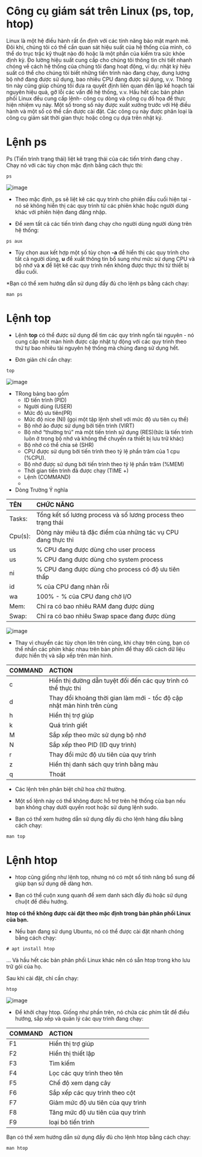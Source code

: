# Công cụ giám sát trên Linux (ps, top, htop)

Linux là một hệ điều hành rất ổn định với các tính năng bảo mật mạnh mẽ. Đôi khi, chúng tôi có thể cần quan sát hiệu suất của hệ thống của mình, có thể do trục trặc kỹ thuật nào đó hoặc là một phần của kiểm tra sức khỏe định kỳ. Đo lường hiệu suất cung cấp cho chúng tôi thông tin chi tiết nhanh chóng về cách hệ thống của chúng tôi đang hoạt động, ví dụ: nhật ký hiệu suất có thể cho chúng tôi biết những tiến trình nào đang chạy, dung lượng bộ nhớ đang được sử dụng, bao nhiêu CPU đang được sử dụng, v.v. Thông tin này cũng giúp chúng tôi đưa ra quyết định liên quan đến lập kế hoạch tài nguyên hiệu quả, gỡ lỗi các vấn đề hệ thống, v.v. Hầu hết các bản phân phối Linux đều cung cấp lệnh- công cụ dòng và công cụ đồ họa để thực hiện nhiệm vụ này. Một số trong số này được xuất xưởng trước với Hệ điều hành và một số có thể cần được cài đặt. Các công cụ này được phân loại là công cụ giám sát thời gian thực hoặc công cụ dựa trên nhật ký. 
# Lệnh ps

Ps (Tiến trình trạng thái) liệt kê trạng thái của các tiến trình đang chạy . Chạy nó với các tùy chọn mặc định bằng cách thực thi:
```
ps
```
![image](https://user-images.githubusercontent.com/91528234/197142804-e64031ed-7df3-4e32-98a9-65a6bdf407bc.png)



* Theo mặc định, ps sẽ liệt kê các quy trình cho phiên đầu cuối hiện tại - nó sẽ không hiển thị các quy trình từ các phiên khác hoặc người dùng khác với phiên hiện đang đăng nhập.

* Để xem tất cả các tiến trình đang chạy cho người dùng người dùng trên hệ thống:
```
ps aux
```

* Tùy chọn aux kết hợp một số tùy chọn **-a** để hiển thị các quy trình cho tất cả người dùng, **u** để xuất thông tin bổ sung như mức sử dụng CPU và bộ nhớ và **x** để liệt kê các quy trình nền không được thực thi từ thiết bị đầu cuối.

*Bạn có thể xem hướng dẫn sử dụng đầy đủ cho lệnh ps bằng cách chạy:
```
man ps
```
# Lệnh top

* Lệnh **top** có thể được sử dụng để tìm các quy trình ngốn tài nguyên - nó cung cấp một màn hình được cập nhật tự động với các quy trình theo thứ tự bao nhiêu tài nguyên hệ thống mà chúng đang sử dụng hết.

* Đơn giản chỉ cần chạy:
```
top
```
![image](https://user-images.githubusercontent.com/91528234/197145354-554f4959-6c44-4486-a9e7-b56aa3aeef62.png)

* TRong bảng bao gồm
  * ID tiến trình (PID)
  * Người dùng (USER)
  * Mức độ ưu tiên(PR)
  * Mức độ nice (NI) (gọi một tập lệnh shell với mức độ ưu tiên cụ thể)
  * Bộ nhớ ảo được sử dụng bởi tiến trình (VIRT)
  * Bộ nhớ “thường trú” mà một tiến trình sử dụng (RES)(tức là tiến trình luôn ở trong bộ nhớ và không thể chuyển ra thiết bị lưu trữ khác)
  * Bộ nhớ có thể chia sẻ (SHR)
  * CPU được sử dụng bởi tiến trình theo tỷ lệ phần trăm của 1 cpu (%CPU).
  * Bộ nhớ được sử dụng bởi tiến trình theo tỷ lệ phần trăm (%MEM)
  * Thời gian tiến trình đã được chạy (TIME +)
  * Lệnh (COMMAND)
  * 
* Dòng	Trường	Ý nghĩa

|TÊN| CHỨC NĂNG	 |
| :---- | :---- |
Tasks:	| Tổng kết số lương process và số lương process theo trạng thái
Cpu(s):	|Dòng này miêu tả đặc điểm của những tác vụ CPU đang thực thi
 us	| % CPU đang được dùng cho user process
us	| % CPU đang được dùng cho system process
 ni	| % CPU đang được dùng cho process có độ ưu tiên thấp
id	| % của CPU đang nhàn rỗi
 wa	| 100% - % của CPU đang chờ I/O
Mem:	| Chỉ ra có bao nhiêu RAM đang được dùng
Swap:	| Chỉ ra có bao nhiêu Swap space đang được dùng


![image](https://user-images.githubusercontent.com/91528234/197159433-0e4c332a-6ddb-4ba2-aa2f-77c7264e30ca.png)


* Thay vì chuyển các tùy chọn lên trên cùng, khi chạy trên cùng, bạn có thể nhấn các phím khác nhau trên bàn phím để thay đổi cách dữ liệu được hiển thị và sắp xếp trên màn hình.

|COMMAND| 	ACTION |
| :---- | :---- |
c | Hiển thị đường dẫn tuyệt đối đến các quy trình có thể thực thi
d | Thay đổi khoảng thời gian làm mới - tốc độ cập nhật màn hình trên cùng
h | Hiển thị trợ giúp
k | Quá trình giết
M | Sắp xếp theo mức sử dụng bộ nhớ
N | Sắp xếp theo PID (ID quy trình)
r | Thay đổi mức độ ưu tiên của quy trình
z | Hiển thị danh sách quy trình bằng màu
q | Thoát

* Các lệnh trên phân biệt chữ hoa chữ thường.

* Một số lệnh này có thể không được hỗ trợ trên hệ thống của bạn nếu bạn không chạy dưới quyền root hoặc sử dụng lệnh sudo.

* Bạn có thể xem hướng dẫn sử dụng đầy đủ cho lệnh hàng đầu bằng cách chạy:

```
man top
```

# Lệnh htop

* htop cũng giống như lệnh top, nhưng nó có một số tính năng bổ sung để giúp bạn sử dụng dễ dàng hơn.

* Bạn có thể cuộn xung quanh để xem danh sách đầy đủ hoặc sử dụng chuột để điều hướng.

**htop có thể không được cài đặt theo mặc định trong bản phân phối Linux của bạn.**

* Nếu bạn đang sử dụng Ubuntu, nó có thể được cài đặt nhanh chóng bằng cách chạy:
```
# apt install htop
```
… Và hầu hết các bản phân phối Linux khác nên có sẵn htop trong kho lưu trữ gói của họ.

Sau khi cài đặt, chỉ cần chạy:
```
htop
```
![image](https://user-images.githubusercontent.com/91528234/197145460-b71f59b1-4adb-4938-8b96-03d153375ae9.png)

 
* Để khởi chạy htop. Giống như phần trên, nó chứa các phím tắt để điều hướng, sắp xếp và quản lý các quy trình đang chạy:

|COMMAND| 	ACTION |
| :---- | :---- |
F1 | Hiển thị trợ giúp
F2 | Hiển thị thiết lập
F3 | Tìm kiếm
F4 | Lọc các quy trình theo tên
F5 | Chế độ xem dạng cây
F6 | Sắp xếp các quy trình theo cột
F7 | Giảm mức độ ưu tiên của quy trình
F8 | Tăng mức độ ưu tiên của quy trình
F9 | loại bỏ tiến trình 

Bạn có thể xem hướng dẫn sử dụng đầy đủ cho lệnh htop bằng cách chạy:

```
man htop
```
